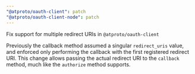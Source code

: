 ```yaml
---
"@atproto/oauth-client": patch
"@atproto/oauth-client-node": patch
---
```


Fix support for multiple redirect URIs in `@atproto/oauth-client`

Previously the callback method assumed a singular `redirect_uris` value, and enforced only performing the callback with the first registered redirect URI. This change allows passing the actual redirect URI to the `callback` method, much like the `authorize` method supports.
